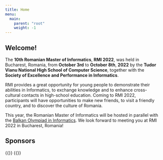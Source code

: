 ```yaml
---
title: Home
menu:
  main:
    parent: "root"
    weight: -1
---
```


<script type="application/ld+json">
{
  "@context": "https://schema.org",
  "@type": "Event",
  "name": "Romanian Master of Informatics",
  "startDate": "2022-10-03",
  "endDate": "2022-10-08",
  "eventAttendanceMode": "https://schema.org/OfflineEventAttendanceMode",
  "eventStatus": "https://schema.org/EventScheduled",
  "location": {
    "@type": "Place",
    "name": "Bucharest",
    "address": {
      "@type": "PostalAddress",
      "addressLocality": "Bucharest",
      "addressCountry": "RO"
    }
  },
  "image": "https://rmi.lbi.ro/assets/splash.png",
  "description": "The Romanian Master of Informatics is a programming contest for high school students organised by the Tudor Vianu National High School of Computer Science.",
  "organizer": [
    {
      "@type": "Organization",
      "name": "Tudor Vianu National High School of Computer Science",
      "url": "https://lbi.ro"
    },
    {
      "@type": "Organization",
      "name": "Society of Excellence and Performance in Informatics",
      "url": "https://sepi.ro"
    }
  ]
}
</script>

## Welcome!

The **10th Romanian Master of Informatics**, **RMI 2022**, was held in
Bucharest, Romania, from **October 3rd** to **October 8th**, **2022** by the
**Tudor Vianu National High School of Computer Science**, together with the
**Society of Excellence and Performance in Informatics**.

RMI provides a great opportunity for young people to demonstrate their
abilities in Informatics, to exchange knowledge and to enhance cross-cultural
contacts in high-school education. Coming to RMI 2022, participants will have
opportunities to make new friends, to visit a friendly country, and to discover
the culture of Romania.

This year, the Romanian Master of Informatics will be hosted in parallel with
the [Balkan Olympiad in Informatics](https://boi2022.lbi.ro). We look forward to
meeting you at RMI 2022 in Bucharest, Romania!

## Sponsors

<div class="auto-scroll">
	<div class="movable" style="animation-duration: 20s;">
		{{<images class="logo" path="/sponsors/*" type="logo" size="x240" >}}
		{{<images class="logo" path="/sponsors/*" type="logo" size="x240" >}}
	</div>
</div>
